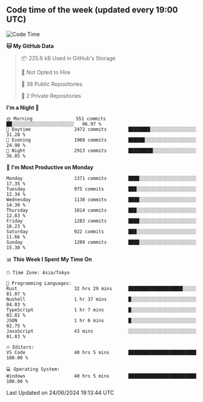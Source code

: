 ## Code time of the week (updated every 19:00 UTC)

<!--START_SECTION:waka-->
![Code Time](http://img.shields.io/badge/Code%20Time-3%2C301%20hrs%2058%20mins-blue)

**🐱 My GitHub Data** 

> 📦 225.6 kB Used in GitHub's Storage 
 > 
> 🚫 Not Opted to Hire
 > 
> 📜 38 Public Repositories 
 > 
> 🔑 2 Private Repositories 
 > 
**I'm a Night 🦉** 

```text
🌞 Morning                551 commits         ██░░░░░░░░░░░░░░░░░░░░░░░   06.97 % 
🌆 Daytime                2472 commits        ████████░░░░░░░░░░░░░░░░░   31.28 % 
🌃 Evening                1968 commits        ██████░░░░░░░░░░░░░░░░░░░   24.90 % 
🌙 Night                  2913 commits        █████████░░░░░░░░░░░░░░░░   36.85 % 
```
📅 **I'm Most Productive on Monday** 

```text
Monday                   1371 commits        ████░░░░░░░░░░░░░░░░░░░░░   17.35 % 
Tuesday                  975 commits         ███░░░░░░░░░░░░░░░░░░░░░░   12.34 % 
Wednesday                1130 commits        ████░░░░░░░░░░░░░░░░░░░░░   14.30 % 
Thursday                 1014 commits        ███░░░░░░░░░░░░░░░░░░░░░░   12.83 % 
Friday                   1283 commits        ████░░░░░░░░░░░░░░░░░░░░░   16.23 % 
Saturday                 922 commits         ███░░░░░░░░░░░░░░░░░░░░░░   11.66 % 
Sunday                   1209 commits        ████░░░░░░░░░░░░░░░░░░░░░   15.30 % 
```


📊 **This Week I Spent My Time On** 

```text
🕑︎ Time Zone: Asia/Tokyo

💬 Programming Languages: 
Rust                     32 hrs 29 mins      ████████████████████░░░░░   81.07 % 
Nushell                  1 hr 37 mins        █░░░░░░░░░░░░░░░░░░░░░░░░   04.03 % 
TypeScript               1 hr 7 mins         █░░░░░░░░░░░░░░░░░░░░░░░░   02.81 % 
JSON                     1 hr 6 mins         █░░░░░░░░░░░░░░░░░░░░░░░░   02.75 % 
JavaScript               43 mins             ░░░░░░░░░░░░░░░░░░░░░░░░░   01.83 % 

🔥 Editors: 
VS Code                  40 hrs 5 mins       █████████████████████████   100.00 % 

💻 Operating System: 
Windows                  40 hrs 5 mins       █████████████████████████   100.00 % 
```


 Last Updated on 24/06/2024 19:13:44 UTC
<!--END_SECTION:waka-->